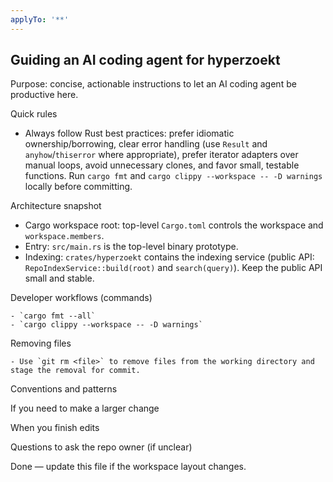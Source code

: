 ```yaml
---
applyTo: '**'
---
```

## Guiding an AI coding agent for hyperzoekt

Purpose: concise, actionable instructions to let an AI coding agent be productive here.

Quick rules
 - Always follow Rust best practices: prefer idiomatic ownership/borrowing, clear error handling (use `Result` and `anyhow`/`thiserror` where appropriate), prefer iterator adapters over manual loops, avoid unnecessary clones, and favor small, testable functions. Run `cargo fmt` and `cargo clippy --workspace -- -D warnings` locally before committing.

Architecture snapshot
 - Cargo workspace root: top-level `Cargo.toml` controls the workspace and `workspace.members`.
 - Entry: `src/main.rs` is the top-level binary prototype.
 - Indexing: `crates/hyperzoekt` contains the indexing service (public API: `RepoIndexService::build(root)` and `search(query)`). Keep the public API small and stable.

Developer workflows (commands)

	- `cargo fmt --all`
	- `cargo clippy --workspace -- -D warnings`

Removing files

	- Use `git rm <file>` to remove files from the working directory and stage the removal for commit.
	
Conventions and patterns

If you need to make a larger change

When you finish edits

Questions to ask the repo owner (if unclear)

Done — update this file if the workspace layout changes.
